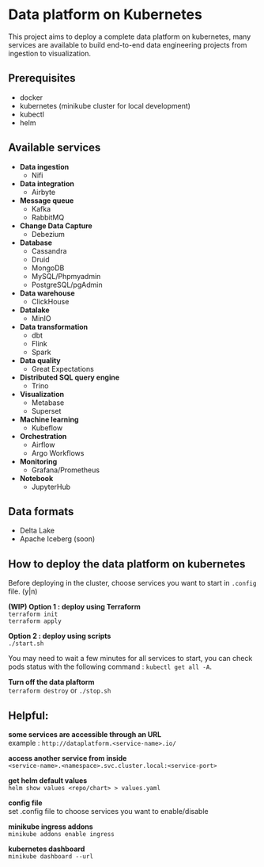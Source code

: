 # Data platform on Kubernetes

This project aims to deploy a complete data platform on kubernetes, many services are available to build end-to-end data engineering projects from ingestion to visualization. 

## Prerequisites
- docker
- kubernetes (minikube cluster for local development)
- kubectl
- helm

## Available services

- __Data ingestion__
    - Nifi
- __Data integration__
    - Airbyte
- __Message queue__
    - Kafka
    - RabbitMQ
- __Change Data Capture__
    - Debezium
- __Database__
    - Cassandra
    - Druid
    - MongoDB
    - MySQL/Phpmyadmin
    - PostgreSQL/pgAdmin
- __Data warehouse__
    - ClickHouse
- __Datalake__
    - MinIO
- __Data transformation__
    - dbt
    - Flink
    - Spark
- __Data quality__
    - Great Expectations
- __Distributed SQL query engine__
    - Trino
- __Visualization__
    - Metabase
    - Superset
- __Machine learning__
    - Kubeflow
- __Orchestration__
    - Airflow
    - Argo Workflows
- __Monitoring__
    - Grafana/Prometheus
- __Notebook__
    - JupyterHub

## Data formats
- Delta Lake
- Apache Iceberg (soon)

## How to deploy the data platform on kubernetes

Before deploying in the cluster, choose services you want to start in `.config` file. (y|n)  

__(WIP) Option 1 : deploy using Terraform__  
`terraform init`  
`terraform apply`  

__Option 2 : deploy using scripts__  
`./start.sh`  

You may need to wait a few minutes for all services to start, you can check pods status with the following command : `kubectl get all -A`.  


__Turn off the data plaftorm__  
`terraform destroy` or `./stop.sh`  

## Helpful:  

__some services are accessible through an URL__  
example : `http://dataplatform.<service-name>.io/`

__access another service from inside__  
`<service-name>.<namespace>.svc.cluster.local:<service-port>`

__get helm default values__  
`helm show values <repo/chart> > values.yaml`  

__config file__  
set .config file to choose services you want to enable/disable

__minikube ingress addons__  
`minikube addons enable ingress`

__kubernetes dashboard__  
`minikube dashboard --url`